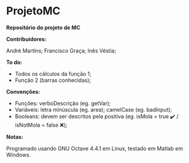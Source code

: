 # ProjetoMC

<p><b>Repositório do projeto de MC</b></p>


<p><b>Contribuidores:</p></b>

<p>André Martins; Francisco Graça; Inês Véstia;</p>


<p><b>To do:</p></b>

- Todos os cálculos da função 1;
- Função 2 (barras conhecidas);


<p><b>Convenções:</p></b>

- Funções: verboDescrição (eg. getVar);
- Variáveis: letra minúscula (eg. area); camelCase (eg. badInput);
- Booleans: devem ser descritos pela positiva (eg. isMola = true ✔️ / isNotMola = false ❌);


<p><b>Notas:</p></b>

<p>Programado usando GNU Octave 4.4.1 em Linux, testado em Matlab em Windows.</p>
